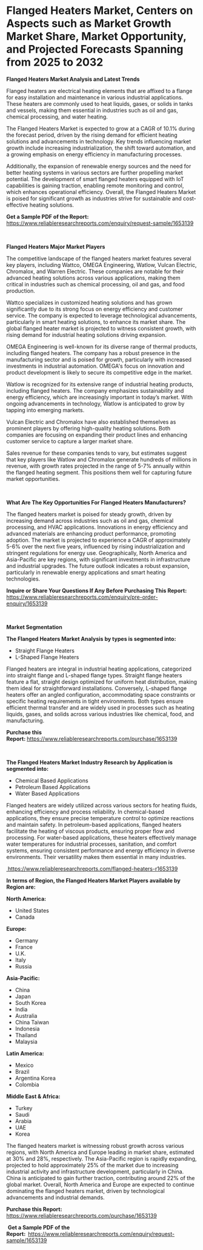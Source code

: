 <p><h1>Flanged Heaters Market, Centers on Aspects such as Market Growth Market Share, Market Opportunity, and Projected Forecasts Spanning from 2025 to 2032</h1></p><p><strong>Flanged Heaters Market Analysis and Latest Trends</strong></p>
<p><p>Flanged heaters are electrical heating elements that are affixed to a flange for easy installation and maintenance in various industrial applications. These heaters are commonly used to heat liquids, gases, or solids in tanks and vessels, making them essential in industries such as oil and gas, chemical processing, and water heating. </p><p>The Flanged Heaters Market is expected to grow at a CAGR of 10.1% during the forecast period, driven by the rising demand for efficient heating solutions and advancements in technology. Key trends influencing market growth include increasing industrialization, the shift toward automation, and a growing emphasis on energy efficiency in manufacturing processes. </p><p>Additionally, the expansion of renewable energy sources and the need for better heating systems in various sectors are further propelling market potential. The development of smart flanged heaters equipped with IoT capabilities is gaining traction, enabling remote monitoring and control, which enhances operational efficiency. Overall, the Flanged Heaters Market is poised for significant growth as industries strive for sustainable and cost-effective heating solutions.</p></p>
<p><strong>Get a Sample PDF of the Report:&nbsp;</strong> <a href="https://www.reliableresearchreports.com/enquiry/request-sample/1653139?utm_campaign=2803&utm_medium=2&utm_source=Github&utm_content=ia&utm_term=16042025&utm_id=flanged-heaters">https://www.reliableresearchreports.com/enquiry/request-sample/1653139</a></p>
<p>&nbsp;</p>
<p><strong>Flanged Heaters Major Market Players</strong></p>
<p><p>The competitive landscape of the flanged heaters market features several key players, including Wattco, OMEGA Engineering, Watlow, Vulcan Electric, Chromalox, and Warren Electric. These companies are notable for their advanced heating solutions across various applications, making them critical in industries such as chemical processing, oil and gas, and food production.</p><p>Wattco specializes in customized heating solutions and has grown significantly due to its strong focus on energy efficiency and customer service. The company is expected to leverage technological advancements, particularly in smart heating solutions, to enhance its market share. The global flanged heater market is projected to witness consistent growth, with rising demand for industrial heating solutions driving expansion.</p><p>OMEGA Engineering is well-known for its diverse range of thermal products, including flanged heaters. The company has a robust presence in the manufacturing sector and is poised for growth, particularly with increased investments in industrial automation. OMEGA's focus on innovation and product development is likely to secure its competitive edge in the market.</p><p>Watlow is recognized for its extensive range of industrial heating products, including flanged heaters. The company emphasizes sustainability and energy efficiency, which are increasingly important in today’s market. With ongoing advancements in technology, Watlow is anticipated to grow by tapping into emerging markets.</p><p>Vulcan Electric and Chromalox have also established themselves as prominent players by offering high-quality heating solutions. Both companies are focusing on expanding their product lines and enhancing customer service to capture a larger market share.</p><p>Sales revenue for these companies tends to vary, but estimates suggest that key players like Watlow and Chromalox generate hundreds of millions in revenue, with growth rates projected in the range of 5-7% annually within the flanged heating segment. This positions them well for capturing future market opportunities.</p></p>
<p>&nbsp;</p>
<p><strong>What Are The Key Opportunities For Flanged Heaters Manufacturers?</strong></p>
<p><p>The flanged heaters market is poised for steady growth, driven by increasing demand across industries such as oil and gas, chemical processing, and HVAC applications. Innovations in energy efficiency and advanced materials are enhancing product performance, promoting adoption. The market is projected to experience a CAGR of approximately 5-6% over the next five years, influenced by rising industrialization and stringent regulations for energy use. Geographically, North America and Asia-Pacific are key regions, with significant investments in infrastructure and industrial upgrades. The future outlook indicates a robust expansion, particularly in renewable energy applications and smart heating technologies.</p></p>
<p><strong>Inquire or Share Your Questions If Any Before Purchasing This Report:</strong> <a href="https://www.reliableresearchreports.com/enquiry/pre-order-enquiry/1653139?utm_campaign=2803&utm_medium=2&utm_source=Github&utm_content=ia&utm_term=16042025&utm_id=flanged-heaters">https://www.reliableresearchreports.com/enquiry/pre-order-enquiry/1653139</a></p>
<p>&nbsp;</p>
<p><strong>Market Segmentation</strong></p>
<p><strong>The Flanged Heaters Market Analysis by types is segmented into:</strong></p>
<p><ul><li>Straight Flange Heaters</li><li>L-Shaped Flange Heaters</li></ul></p>
<p><p>Flanged heaters are integral in industrial heating applications, categorized into straight flange and L-shaped flange types. Straight flange heaters feature a flat, straight design optimized for uniform heat distribution, making them ideal for straightforward installations. Conversely, L-shaped flange heaters offer an angled configuration, accommodating space constraints or specific heating requirements in tight environments. Both types ensure efficient thermal transfer and are widely used in processes such as heating liquids, gases, and solids across various industries like chemical, food, and manufacturing.</p></p>
<p><strong>Purchase this Report:&nbsp;</strong><a href="https://www.reliableresearchreports.com/purchase/1653139?utm_campaign=2803&utm_medium=2&utm_source=Github&utm_content=ia&utm_term=16042025&utm_id=flanged-heaters">https://www.reliableresearchreports.com/purchase/1653139</a></p>
<p>&nbsp;</p>
<p><strong>The Flanged Heaters Market Industry Research by Application is segmented into:</strong></p>
<p><ul><li>Chemical Based Applications</li><li>Petroleum Based Applications</li><li>Water Based Applications</li></ul></p>
<p><p>Flanged heaters are widely utilized across various sectors for heating fluids, enhancing efficiency and process reliability. In chemical-based applications, they ensure precise temperature control to optimize reactions and maintain safety. In petroleum-based applications, flanged heaters facilitate the heating of viscous products, ensuring proper flow and processing. For water-based applications, these heaters effectively manage water temperatures for industrial processes, sanitation, and comfort systems, ensuring consistent performance and energy efficiency in diverse environments. Their versatility makes them essential in many industries.</p></p>
<p><a href="https://www.reliableresearchreports.com/flanged-heaters-r1653139?utm_campaign=2803&utm_medium=2&utm_source=Github&utm_content=ia&utm_term=16042025&utm_id=flanged-heaters">&nbsp;https://www.reliableresearchreports.com/flanged-heaters-r1653139</a></p>
<p><strong>In terms of Region, the Flanged Heaters Market Players available by Region are:</strong></p>
<p>
    <p> <strong> North America: </strong>
        <ul>
            <li>United States</li>
            <li>Canada</li>
        </ul>
        </p> 
    <p> <strong> Europe: </strong>
        <ul>
            <li>Germany</li>
            <li>France</li>
            <li>U.K.</li>
            <li>Italy</li>
            <li>Russia</li>
        </ul>
        </p> 
    <p> <strong> Asia-Pacific: </strong>
        <ul>
            <li>China</li>
            <li>Japan</li>
            <li>South Korea</li>
            <li>India</li>
            <li>Australia</li>
            <li>China Taiwan</li>
            <li>Indonesia</li>
            <li>Thailand</li>
            <li>Malaysia</li>
        </ul>
        </p> 
    <p> <strong> Latin America: </strong>
        <ul>
            <li>Mexico</li>
            <li>Brazil</li>
            <li>Argentina Korea</li>
            <li>Colombia</li>
        </ul>
        </p> 
    <p> <strong> Middle East & Africa: </strong>
        <ul>
            <li>Turkey</li>
            <li>Saudi</li>
            <li>Arabia</li>
            <li>UAE</li>
            <li>Korea</li>
        </ul>
    </p>
    </p>
<p><p>The flanged heaters market is witnessing robust growth across various regions, with North America and Europe leading in market share, estimated at 30% and 28%, respectively. The Asia-Pacific region is rapidly expanding, projected to hold approximately 25% of the market due to increasing industrial activity and infrastructure development, particularly in China. China is anticipated to gain further traction, contributing around 22% of the global market. Overall, North America and Europe are expected to continue dominating the flanged heaters market, driven by technological advancements and industrial demands.</p></p>
<p><strong>Purchase this Report: </strong><a href="https://www.reliableresearchreports.com/purchase/1653139?utm_campaign=2803&utm_medium=2&utm_source=Github&utm_content=ia&utm_term=16042025&utm_id=flanged-heaters">https://www.reliableresearchreports.com/purchase/1653139</a></p>
<p>&nbsp;<strong>Get a Sample PDF of the Report:&nbsp;&nbsp;</strong><a href="https://www.reliableresearchreports.com/enquiry/request-sample/1653139?utm_campaign=2803&utm_medium=2&utm_source=Github&utm_content=ia&utm_term=16042025&utm_id=flanged-heaters">https://www.reliableresearchreports.com/enquiry/request-sample/1653139</a></p>
<p><strong></strong></p>
<p><p></p><p></p><p></p></p>